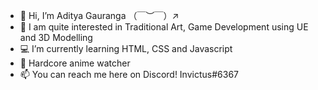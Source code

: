 - 👋 Hi, I’m Aditya Gauranga （￣︶￣）↗　
- 👀 I am quite interested in Traditional Art, Game Development using UE and 3D Modelling
- 💻 I’m currently learning HTML, CSS and Javascript
- 🎋 Hardcore anime watcher
- 📫 You can reach me here on Discord! Invictus#6367 

<!---
AdityaGauranga/AdityaGauranga is a ✨ special ✨ repository because its `README.md` (this file) appears on your GitHub profile.
You can click the Preview link to take a look at your changes.
--->

